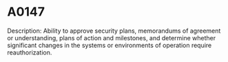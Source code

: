 # A0147
Description: Ability to approve security plans, memorandums of agreement or understanding, plans of action and milestones, and determine whether significant changes in the systems or environments of operation require reauthorization.
